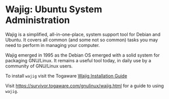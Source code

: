 # Wajig: Ubuntu System Administration

Wajig is a simplified, all-in-one-place, system support tool for Debian
and Ubuntu. It covers all common (and some not so common) tasks you
may need to perform in managing your computer. 

Wajig emerged in 1995 as the Debian OS emerged with a solid system for
packaging GNU/Linux. It remains a useful tool today, in daily use by a
community of GNU/Linux users.

To install `wajig` visit the Togaware [Wajig Installation
Guide](https://survivor.togaware.com/gnulinux/wajig-installation.html)

Visit https://survivor.togaware.com/gnulinux/wajig.html for a guide to
using `wajig`.
